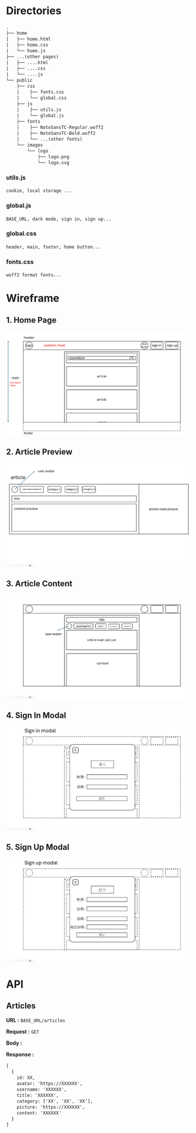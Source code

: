 # Directories

```
.
├── home
|   ├── home.html
|   ├── home.css
|   └── home.js
├── ...(other pages)
|   ├── ....html
|   ├── ....css
|   └── ....js
└── public
    ├── css
    |    ├── fonts.css
    |    └── global.css
    ├── js
    |    ├── utils.js
    |    └── global.js
    ├── fonts
    |    ├── NotoSansTC-Regular.woff2
    |    ├── NotoSansTC-Bold.woff2
    |    └── ...(other fonts)
    └── images
        └── logo
            ├── logo.png
            └── logo.svg
```
### utils.js

`cookie, local storage ...`

### global.js

`BASE_URL, dark mode, sign in, sign up...`

### global.css

`header, main, footer, home button...`

### fonts.css

`woff2 format fonts...`

# Wireframe

## 1. Home Page

![Home Page](./public/images/wireframe/home.png)

## 2. Article Preview

![Article Preview](./public/images/wireframe/article-preview.png)

## 3. Article Content

![Article Content](./public/images/wireframe/article-content.png)

## 4. Sign In Modal

![Sign In Modal](./public/images/wireframe/sign-in.png)

## 5. Sign Up Modal

![Sign Up Modal](./public/images/wireframe/sign-up.png)

# API

## Articles

**URL :** `BASE_URL/articles`

**Request :** `GET`

**Body :**

**Response :**

```
[
  {
    id: XX,
    avatar: 'https://XXXXXX',
    username: 'XXXXXX',
    title: 'XXXXXX',
    category: ['XX', 'XX', 'XX'],
    picture: 'https://XXXXXX',
    content: 'XXXXXX'
  }
]
```